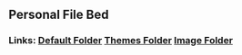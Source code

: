 ## Personal File Bed
### Links: [Default Folder](/filebed/default) [Themes Folder](/filebed/themes) [Image Folder](/filebed/img)
